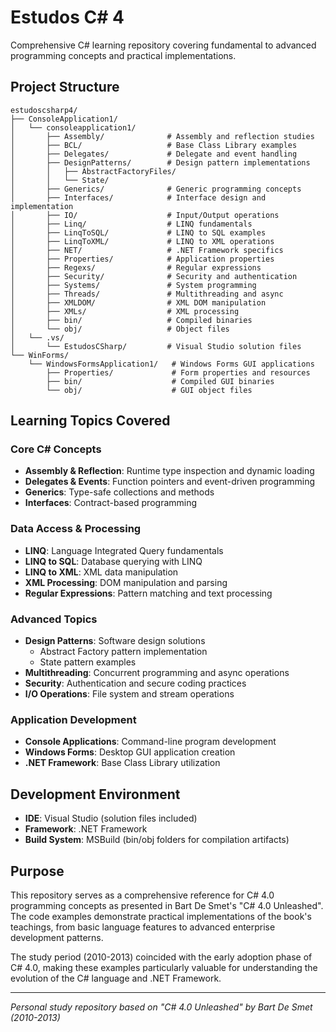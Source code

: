 # Estudos C# 4

Comprehensive C# learning repository covering fundamental to advanced programming concepts and practical implementations.

## Project Structure

```
estudoscsharp4/
├── ConsoleApplication1/
│   └── consoleapplication1/
│       ├── Assembly/              # Assembly and reflection studies
│       ├── BCL/                   # Base Class Library examples
│       ├── Delegates/             # Delegate and event handling
│       ├── DesignPatterns/        # Design pattern implementations
│       │   ├── AbstractFactoryFiles/
│       │   └── State/
│       ├── Generics/              # Generic programming concepts
│       ├── Interfaces/            # Interface design and implementation
│       ├── IO/                    # Input/Output operations
│       ├── Linq/                  # LINQ fundamentals
│       ├── LinqToSQL/             # LINQ to SQL examples
│       ├── LinqToXML/             # LINQ to XML operations
│       ├── NET/                   # .NET Framework specifics
│       ├── Properties/            # Application properties
│       ├── Regexs/                # Regular expressions
│       ├── Security/              # Security and authentication
│       ├── Systems/               # System programming
│       ├── Threads/               # Multithreading and async
│       ├── XMLDOM/                # XML DOM manipulation
│       ├── XMLs/                  # XML processing
│       ├── bin/                   # Compiled binaries
│       └── obj/                   # Object files
│   └── .vs/
│       └── EstudosCSharp/         # Visual Studio solution files
└── WinForms/
    └── WindowsFormsApplication1/   # Windows Forms GUI applications
        ├── Properties/             # Form properties and resources
        ├── bin/                    # Compiled GUI binaries
        └── obj/                    # GUI object files
```

## Learning Topics Covered

### Core C# Concepts
- **Assembly & Reflection**: Runtime type inspection and dynamic loading
- **Delegates & Events**: Function pointers and event-driven programming
- **Generics**: Type-safe collections and methods
- **Interfaces**: Contract-based programming

### Data Access & Processing
- **LINQ**: Language Integrated Query fundamentals
- **LINQ to SQL**: Database querying with LINQ
- **LINQ to XML**: XML data manipulation
- **XML Processing**: DOM manipulation and parsing
- **Regular Expressions**: Pattern matching and text processing

### Advanced Topics
- **Design Patterns**: Software design solutions
  - Abstract Factory pattern implementation
  - State pattern examples
- **Multithreading**: Concurrent programming and async operations
- **Security**: Authentication and secure coding practices
- **I/O Operations**: File system and stream operations

### Application Development
- **Console Applications**: Command-line program development
- **Windows Forms**: Desktop GUI application creation
- **.NET Framework**: Base Class Library utilization

## Development Environment

- **IDE**: Visual Studio (solution files included)
- **Framework**: .NET Framework
- **Build System**: MSBuild (bin/obj folders for compilation artifacts)

## Purpose

This repository serves as a comprehensive reference for C# 4.0 programming concepts as presented in Bart De Smet's "C# 4.0 Unleashed". The code examples demonstrate practical implementations of the book's teachings, from basic language features to advanced enterprise development patterns. 

The study period (2010-2013) coincided with the early adoption phase of C# 4.0, making these examples particularly valuable for understanding the evolution of the C# language and .NET Framework.

---

*Personal study repository based on "C# 4.0 Unleashed" by Bart De Smet (2010-2013)*